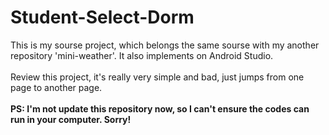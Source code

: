 Student-Select-Dorm
=====
This is my sourse project, which belongs the same sourse with my another repository 'mini-weather'. It also implements on Android Studio.<br>
<br>
Review this project, it's really very simple and bad, just jumps from one page to another page.<br> 
<br>
**PS: I'm not update this repository now, so I can't ensure the codes can run in your computer. Sorry!**
